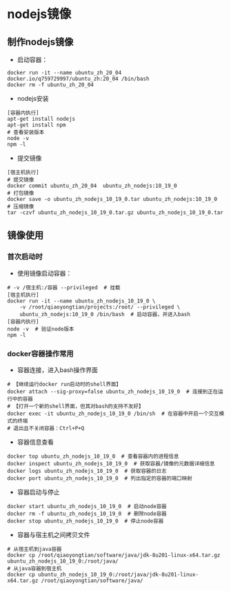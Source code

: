 # nodejs镜像

## 制作nodejs镜像

- 启动容器：

~~~shell
docker run -it --name ubuntu_zh_20_04 docker.io/q759729997/ubuntu_zh:20_04 /bin/bash
docker rm -f ubuntu_zh_20_04
~~~

- nodejs安装

~~~shell
[容器内执行]
apt-get install nodejs
apt-get install npm
# 查看安装版本
node -v
npm -l
~~~

- 提交镜像

~~~shell
[宿主机执行]
# 提交镜像
docker commit ubuntu_zh_20_04  ubuntu_zh_nodejs:10_19_0
# 打包镜像
docker save -o ubuntu_zh_nodejs_10_19_0.tar ubuntu_zh_nodejs:10_19_0
# 压缩镜像
tar -czvf ubuntu_zh_nodejs_10_19_0.tar.gz ubuntu_zh_nodejs_10_19_0.tar
~~~

## 镜像使用

### 首次启动时

- 使用镜像启动容器：

~~~shell
# -v /宿主机:/容器 --privileged  # 挂载
[宿主机执行]
docker run -it --name ubuntu_zh_nodejs_10_19_0 \
    -v /root/qiaoyongtian/projects:/root/ --privileged \
    ubuntu_zh_nodejs:10_19_0 /bin/bash  # 启动容器，并进入bash
[容器内执行]
node -v  # 验证node版本
npm -l
~~~

### docker容器操作常用

- 容器连接，进入bash操作界面

~~~shell
# 【继续运行docker run启动时的shell界面】
docker attach --sig-proxy=false ubuntu_zh_nodejs_10_19_0  # 连接到正在运行中的容器
# 【打开一个新的shell界面，但其对bash的支持不友好】
docker exec -it ubuntu_zh_nodejs_10_19_0 /bin/sh  # 在容器中开启一个交互模式的终端
# 退出且不关闭容器：Ctrl+P+Q
~~~

- 容器信息查看

~~~shell
docker top ubuntu_zh_nodejs_10_19_0  # 查看容器内的进程信息
docker inspect ubuntu_zh_nodejs_10_19_0  # 获取容器/镜像的元数据详细信息
docker logs ubuntu_zh_nodejs_10_19_0  # 获取容器的日志
docker port ubuntu_zh_nodejs_10_19_0  # 列出指定的容器的端口映射
~~~

- 容器启动与停止

~~~shell
docker start ubuntu_zh_nodejs_10_19_0  # 启动node容器
docker rm -f ubuntu_zh_nodejs_10_19_0  # 删除node容器
docker stop ubuntu_zh_nodejs_10_19_0  # 停止node容器
~~~

- 容器与宿主机之间拷贝文件

~~~shell
# 从宿主机到java容器
docker cp /root/qiaoyongtian/software/java/jdk-8u201-linux-x64.tar.gz ubuntu_zh_nodejs_10_19_0:/root/java/
# 从java容器到宿主机
docker cp ubuntu_zh_nodejs_10_19_0:/root/java/jdk-8u201-linux-x64.tar.gz /root/qiaoyongtian/software/java/
~~~